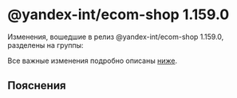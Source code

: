 # @yandex-int/ecom-shop 1.159.0

<!-- ЧЕЛОВЕЧЕСКОЕ ВСТУПЛЕНИЕ -->

Изменения, вошедшие в релиз @yandex-int/ecom-shop 1.159.0, разделены на группы:

Все важные изменения подробно описаны [ниже](#Пояснения).

## Пояснения

